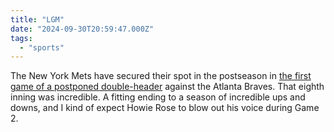 ```yaml
---
title: "LGM"
date: "2024-09-30T20:59:47.000Z"
tags: 
  - "sports"
---
```


The New York Mets have secured their spot in the postseason in [the first game of a postponed double-header](https://www.mlb.com/mets/news/mets-clinch-2024-playoff-berth-with-win-over-braves) against the Atlanta Braves. That eighth inning was incredible. A fitting ending to a season of incredible ups and downs, and I kind of expect Howie Rose to blow out his voice during Game 2.
